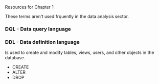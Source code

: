 Resources for Chapter 1

These terms aren't used frquently in the data analysis sector.

### DQL - Data query language

### DDL - Data definition language
Is used to create and modify tables, views, users, and other objects in the database.

* CREATE
* ALTER
* DROP

### 

